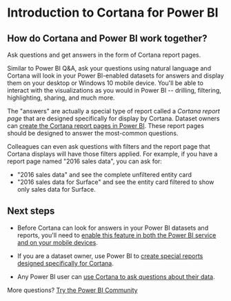 ﻿<properties
   pageTitle="Introduction to Cortana for Power BI"
   description="Use Cortana with Power BI to get answers from your data. Activate Cortana for each Power BI dataset and then enable Cortana to access your datasets from mobile devices."
   services="powerbi"
   documentationCenter=""
   authors="fetiye"  
   manager="mblythe"
   editor=""/>

<tags
   ms.service="powerbi"
   ms.devlang="NA"
   ms.topic="article"
   ms.tgt_pltfrm="NA"
   ms.workload="powerbi"
   ms.date="11/16/2016"
   ms.author="mihart"/>


# Introduction to Cortana for Power BI

## How do Cortana and Power BI work together?

Ask questions and get answers in the form of Cortana report pages.

Similar to Power BI Q&A, ask your questions using natural language and Cortana will look in your Power BI-enabled datasets for answers and display them on your desktop or Windows 10 mobile device. You'll be able to interact with the visualizations as you would in Power BI -- drilling, filtering, highlighting, sharing, and much more.  

The "answers" are actually a special type of report called a *Cortana report page* that are designed specifically for display by Cortana. Dataset owners can [create the Cortana report pages in Power BI](powerbi-service-cortana-desktop-entity-cards.md). These report pages should be designed to answer the most-common questions.   

Colleagues can even ask questions with filters and the report page that Cortana displays will have those filters applied. For example, if you have a report page named "2016 sales data", you can ask for:
-    "2016 sales data" and see the complete unfiltered entity card
-    "2016 sales data for Surface" and see the entity card filtered to show only sales data for Surface.

##  Next steps

-    Before Cortana can look for answers in your Power BI datasets and reports, you'll need to [enable this feature in both the Power BI service and on your mobile devices](powerbi-service-Cortana-enable.md).  

- If you are a dataset owner, use Power BI to [create special reports designed specifically for Cortana](powerbi-service-Cortana-Desktop-entity-cards.md).

- Any Power BI user can [use Cortana to ask questions about their data](powerbi-service-Cortana-ask-questions.md).

More questions? [Try the Power BI Community](http://community.powerbi.com/)

